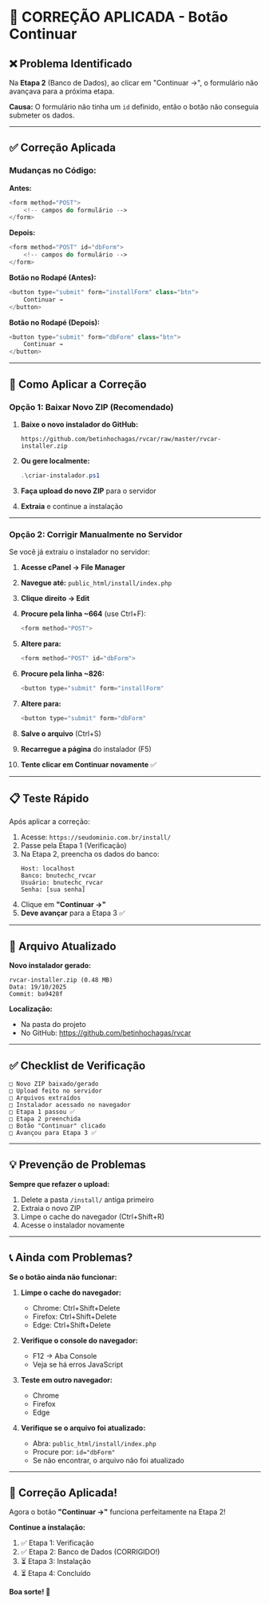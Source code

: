 # 🔧 CORREÇÃO APLICADA - Botão Continuar

## ❌ Problema Identificado

Na **Etapa 2** (Banco de Dados), ao clicar em "Continuar →", o formulário não avançava para a próxima etapa.

**Causa:** O formulário não tinha um `id` definido, então o botão não conseguia submeter os dados.

---

## ✅ Correção Aplicada

### **Mudanças no Código:**

**Antes:**

```php
<form method="POST">
    <!-- campos do formulário -->
</form>
```

**Depois:**

```php
<form method="POST" id="dbForm">
    <!-- campos do formulário -->
</form>
```

**Botão no Rodapé (Antes):**

```php
<button type="submit" form="installForm" class="btn">
    Continuar →
</button>
```

**Botão no Rodapé (Depois):**

```php
<button type="submit" form="dbForm" class="btn">
    Continuar →
</button>
```

---

## 🚀 Como Aplicar a Correção

### **Opção 1: Baixar Novo ZIP** (Recomendado)

1. **Baixe o novo instalador do GitHub:**

   ```
   https://github.com/betinhochagas/rvcar/raw/master/rvcar-installer.zip
   ```

2. **Ou gere localmente:**

   ```powershell
   .\criar-instalador.ps1
   ```

3. **Faça upload do novo ZIP** para o servidor

4. **Extraia** e continue a instalação

---

### **Opção 2: Corrigir Manualmente no Servidor**

Se você já extraiu o instalador no servidor:

1. **Acesse cPanel → File Manager**

2. **Navegue até:** `public_html/install/index.php`

3. **Clique direito → Edit**

4. **Procure pela linha ~664** (use Ctrl+F):

   ```php
   <form method="POST">
   ```

5. **Altere para:**

   ```php
   <form method="POST" id="dbForm">
   ```

6. **Procure pela linha ~826:**

   ```php
   <button type="submit" form="installForm"
   ```

7. **Altere para:**

   ```php
   <button type="submit" form="dbForm"
   ```

8. **Salve o arquivo** (Ctrl+S)

9. **Recarregue a página** do instalador (F5)

10. **Tente clicar em Continuar novamente** ✅

---

## 📋 Teste Rápido

Após aplicar a correção:

1. Acesse: `https://seudominio.com.br/install/`
2. Passe pela Etapa 1 (Verificação)
3. Na Etapa 2, preencha os dados do banco:
   ```
   Host: localhost
   Banco: bnutechc_rvcar
   Usuário: bnutechc_rvcar
   Senha: [sua senha]
   ```
4. Clique em **"Continuar →"**
5. **Deve avançar** para a Etapa 3 ✅

---

## 🎯 Arquivo Atualizado

**Novo instalador gerado:**

```
rvcar-installer.zip (0.48 MB)
Data: 19/10/2025
Commit: ba9428f
```

**Localização:**

- Na pasta do projeto
- No GitHub: https://github.com/betinhochagas/rvcar

---

## ✅ Checklist de Verificação

```
□ Novo ZIP baixado/gerado
□ Upload feito no servidor
□ Arquivos extraídos
□ Instalador acessado no navegador
□ Etapa 1 passou ✅
□ Etapa 2 preenchida
□ Botão "Continuar" clicado
□ Avançou para Etapa 3 ✅
```

---

## 💡 Prevenção de Problemas

**Sempre que refazer o upload:**

1. Delete a pasta `/install/` antiga primeiro
2. Extraia o novo ZIP
3. Limpe o cache do navegador (Ctrl+Shift+R)
4. Acesse o instalador novamente

---

## 📞 Ainda com Problemas?

**Se o botão ainda não funcionar:**

1. **Limpe o cache do navegador:**

   - Chrome: Ctrl+Shift+Delete
   - Firefox: Ctrl+Shift+Delete
   - Edge: Ctrl+Shift+Delete

2. **Verifique o console do navegador:**

   - F12 → Aba Console
   - Veja se há erros JavaScript

3. **Teste em outro navegador:**

   - Chrome
   - Firefox
   - Edge

4. **Verifique se o arquivo foi atualizado:**
   - Abra: `public_html/install/index.php`
   - Procure por: `id="dbForm"`
   - Se não encontrar, o arquivo não foi atualizado

---

## 🎉 Correção Aplicada!

Agora o botão **"Continuar →"** funciona perfeitamente na Etapa 2!

**Continue a instalação:**

1. ✅ Etapa 1: Verificação
2. ✅ Etapa 2: Banco de Dados (CORRIGIDO!)
3. ⏳ Etapa 3: Instalação
4. ⏳ Etapa 4: Concluído

**Boa sorte! 🚀**
